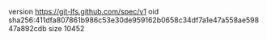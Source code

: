 version https://git-lfs.github.com/spec/v1
oid sha256:411dfa807861b986c53e30de959162b0658c34df7a1e47a558ae59847a892cdb
size 10452
